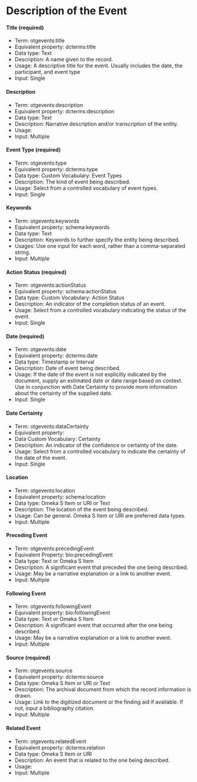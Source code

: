 # Description of the Event

#### **Title (required)**

* Term: otgevents:title
* Equivalent property: dcterms:title
* Data type: Text
* Description: A name given to the record.&#x20;
* Usage: A descriptive title for the event. Usually includes the date, the participant, and event type
* Input: Single

#### **Description**&#x20;

* Term: otgevents:description
* Equivalent property: dcterms:description
* Data type: Text
* Description: Narrative description and/or transcription of the entity.
* Usage:
* Input: Multiple

#### **Event Type (required)**

* Term: otgevents:type
* Equivalent property: dcterms:type
* Data type: Custom Vocabulary: Event Types
* Description: The kind of event being described.
* Usage: Select from a controlled vocabulary of event types.
* Input: Single

#### **Keywords**

* Term: otgevents:keywords
* Equivalent property: schema:keywords
* Data type: Text&#x20;
* Description: Keywords to further specify the entity being described.&#x20;
* Usages: Use one input for each word, rather than a comma-separated string.
* Input: Multiple

#### **Action Status (required)**

* Term: otgevents:actionStatus
* Equivalent property: schema:actionStatus
* Data type: Custom Vocabulary: Action Status
* Description: An indicator of the completion status of an event.
* Usage: Select from a controlled vocabulary indicating the status of the event.
* Input: Single

#### **Date (required)**

* Term: otgevents:date
* Equivalent property: dcterms:date
* Data type: Timestamp or Interval
* Description: Date of event being described.
* Usage: If the date of the event is not explicitly indicated by the document, supply an estimated date or date range based on context. Use in conjunction with Date Certainty to provide more information about the certainty of the supplied date.
* Input: Single

#### **Date Certainty**

* Term: otgevents:dataCertainty
* Equivalent property:
* Data Custom Vocabulary: Certainty
* Description: An indicator of the confidence or certainty of the date.
* Usage: Select from a controlled vocabulary to indicate the certainty of the date of the event.
* Input: Single

#### **Location**&#x20;

* Term: otgevents:location
* Equivalent property: schema:location
* Data type: Omeka S Item or URI or Text
* Description: The location of the event being described.&#x20;
* Usage: Can be general. Omeka S Item or URI are preferred data types.
* Input: Multiple

#### **Preceding Event**

* Term: otgevents:precedingEvent
* Equivalent Property: bio:precedingEvent
* Data type: Text or Omeka S Item
* Description: A significant event that preceded the one being described.
* Usage: May be a narrative explanation or a link to another event.
* Input: Multiple

#### **Following Event**

* Term: otgevents:followingEvent
* Equivalent property: bio:followingEvent
* Data type: Text or Omeka S Item
* Description: A significant event that occurred after the one being described.
* Usage: May be a narrative explanation or a link to another event.
* Input: Multiple

#### **Source (required)**

* Term: otgevents:source
* Equivalent property: dcterms:source
* Data type: Omeka S Item or URI or Text
* Description: The archival document from which the record information is drawn.&#x20;
* Usage: Link to the digitized document or the finding aid if available. If not, input a bibliography citation.
* Input: Multiple

#### **Related Event**

* Term: otgevents:relatedEvent
* Equivalent property: dcterms:relation
* Data type: Omeka S Item or URI
* Description: An event that is related to the one being described.
* Usage:
* Input: Multiple
